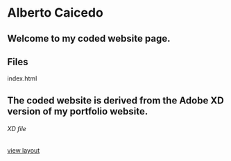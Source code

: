 # Alberto Caicedo
## Welcome to my coded website page.
## Files
index.html

## The coded website is derived from the Adobe XD version of my portfolio website.
###### XD file
[view layout](https://xd.adobe.com/view/07530e0b-c9a3-4cfc-4235-8e8fbf2a8adb-7162/)

